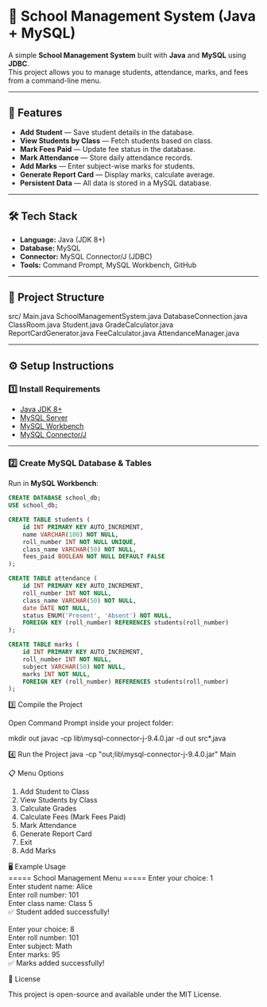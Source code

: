 # 🏫 School Management System (Java + MySQL)

A simple **School Management System** built with **Java** and **MySQL** using **JDBC**.  
This project allows you to manage students, attendance, marks, and fees from a command-line menu.

---

## 📌 Features
- **Add Student** — Save student details in the database.
- **View Students by Class** — Fetch students based on class.
- **Mark Fees Paid** — Update fee status in the database.
- **Mark Attendance** — Store daily attendance records.
- **Add Marks** — Enter subject-wise marks for students.
- **Generate Report Card** — Display marks, calculate average.
- **Persistent Data** — All data is stored in a MySQL database.

---

## 🛠️ Tech Stack
- **Language:** Java (JDK 8+)
- **Database:** MySQL
- **Connector:** MySQL Connector/J (JDBC)
- **Tools:** Command Prompt, MySQL Workbench, GitHub

---

## 📂 Project Structure
src/
Main.java
SchoolManagementSystem.java
DatabaseConnection.java
ClassRoom.java
Student.java
GradeCalculator.java
ReportCardGenerator.java
FeeCalculator.java
AttendanceManager.java



---

## ⚙️ Setup Instructions

### 1️⃣ Install Requirements
- [Java JDK 8+](https://www.oracle.com/java/technologies/javase-downloads.html)
- [MySQL Server](https://dev.mysql.com/downloads/mysql/)
- [MySQL Workbench](https://dev.mysql.com/downloads/workbench/)
- [MySQL Connector/J](https://dev.mysql.com/downloads/connector/j/)

---

### 2️⃣ Create MySQL Database & Tables
Run in **MySQL Workbench**:
```sql
CREATE DATABASE school_db;
USE school_db;

CREATE TABLE students (
    id INT PRIMARY KEY AUTO_INCREMENT,
    name VARCHAR(100) NOT NULL,
    roll_number INT NOT NULL UNIQUE,
    class_name VARCHAR(50) NOT NULL,
    fees_paid BOOLEAN NOT NULL DEFAULT FALSE
);

CREATE TABLE attendance (
    id INT PRIMARY KEY AUTO_INCREMENT,
    roll_number INT NOT NULL,
    class_name VARCHAR(50) NOT NULL,
    date DATE NOT NULL,
    status ENUM('Present', 'Absent') NOT NULL,
    FOREIGN KEY (roll_number) REFERENCES students(roll_number)
);

CREATE TABLE marks (
    id INT PRIMARY KEY AUTO_INCREMENT,
    roll_number INT NOT NULL,
    subject VARCHAR(50) NOT NULL,
    marks INT NOT NULL,
    FOREIGN KEY (roll_number) REFERENCES students(roll_number)
);
```
3️⃣ Compile the Project

Open Command Prompt inside your project folder:

mkdir out
javac -cp lib\mysql-connector-j-9.4.0.jar -d out src\*.java

4️⃣ Run the Project
java -cp "out;lib\mysql-connector-j-9.4.0.jar" Main



📋 Menu Options
1. Add Student to Class
2. View Students by Class
3. Calculate Grades
4. Calculate Fees (Mark Fees Paid)
5. Mark Attendance
6. Generate Report Card
7. Exit
8. Add Marks


🖥️ Example Usage<br>
===== School Management Menu =====<br1>
Enter your choice: 1<br>
Enter student name: Alice<br>
Enter roll number: 101<br>
Enter class name: Class 5<br>
✅ Student added successfully!<br>
<br>
Enter your choice: 8<br>
Enter roll number: 101<br>
Enter subject: Math<br>
Enter marks: 95<br>
✅ Marks added successfully!<br>

📜 License

This project is open-source and available under the MIT License.

